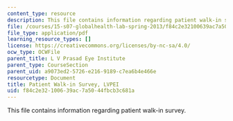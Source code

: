 ```yaml
---
content_type: resource
description: This file contains information regarding patient walk-in survey.
file: /courses/15-s07-globalhealth-lab-spring-2013/f84c2e32100639ac7a5044fbcb3c681a_MIT15_S07S13_pati_walk_lvp.pdf
file_type: application/pdf
learning_resource_types: []
license: https://creativecommons.org/licenses/by-nc-sa/4.0/
ocw_type: OCWFile
parent_title: L V Prasad Eye Institute
parent_type: CourseSection
parent_uid: a9073ed2-5726-e216-9189-c7ea6b4e466e
resourcetype: Document
title: Patient Walk-in Survey, LVPEI
uid: f84c2e32-1006-39ac-7a50-44fbcb3c681a
---
```

This file contains information regarding patient walk-in survey.